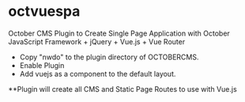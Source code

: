 # octvuespa
October CMS Plugin to Create Single Page Application with October JavaScript Framework + jQuery + Vue.js + Vue Router

<ul>
  <li>Copy "nwdo" to the plugin directory of OCTOBERCMS.</li>
  <li>Enable Plugin</li>
  <li>Add vuejs as a component to the default layout.</li>
 </ul>


**Plugin will create all CMS and Static Page Routes to use with Vue.js
